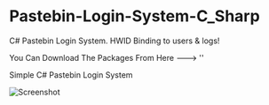 # Pastebin-Login-System-C_Sharp
C# Pastebin Login System. HWID Binding to users &amp; logs!

You Can Download The Packages From Here ---> ''

Simple C# Pastebin Login System


![Screenshot](Pastebin-Login-System-C_Sharp/blob/main/Icons/Auth.png)
